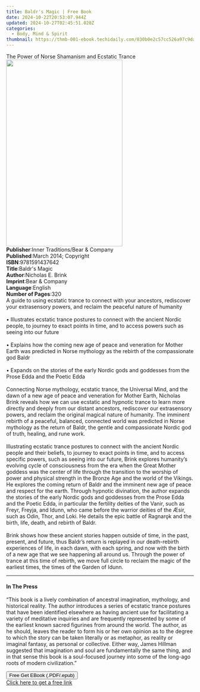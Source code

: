 ```yaml
---
title: Baldr's Magic | Free Book
date: 2024-10-22T20:53:07.944Z
updated: 2024-10-27T02:45:51.020Z
categories:
  - Body, Mind & Spirit
thumbnail: https://thmb-001-ebook.techidaily.com/830b0e2c57cc526a97c9dac4cd27c32478f6151bc80bed05122cc5e006c548ca.jpg
---
```

<main id="book-container">
  <div class="flex flex-col">
    <div class="book-brief flex-1 py-6 px-4 sm:p-6 md:py-10 md:px-8">
      <!-- brief-->
      <div class="book-brief-main">
        The Power of Norse Shamanism and Ecstatic Trance
      </div>
    </div>
    <div
      class="book-meta-info flex-1 grid gap-4 col-start-1 col-end-3 row-start-1 sm:mb-6 sm:grid-cols-4 lg:gap-6 lg:col-start-2 lg:row-end-6 lg:row-span-6 lg:mb-0"
    >
      <div
        class="book-meta-info-left place-content-center mt-4 p-4 text-sm leading-6 col-start-2 col-span-2 dark:text-slate-400"
      >
        <img
          class="w-full h-500 object-cover rounded-lg sm:h-255 sm:col-span-2 lg:col-span-full"
          src="https://img-001-ebook.techidaily.com/a091ee83c66ef9f7c8599b99435273dee555936ed50ca45f3fbd9030a7f16336.jpg"
          alt=""
          width="312"
          height="500"
        />
      </div>
      <div
        class="book-meta-info-right mt-2 col-start-1 row-start-2 col-span-3 self-center"
      >
        <!-- meta data  -->
        <div class="flex flex-col px-4 md:px-8">
          <div class="flex-1">
            <strong>Publisher</strong>:<span class="px-2"
              >Inner Traditions/Bear &amp; Company</span
            >
          </div>
          <div class="flex-1">
            <strong>Published</strong>:<span class="px-2"
              >March 2014; Copyright</span
            >
          </div>
          <div class="flex-1">
            <strong>ISBN</strong>:<span class="px-2">9781591437642</span>
          </div>
          <div class="flex-1">
            <strong>Title</strong>:<span class="px-2">Baldr&#39;s Magic</span>
          </div>
          <div class="flex-1">
            <strong>Author</strong>:<span class="px-2">Nicholas E. Brink</span>
          </div>
          <div class="flex-1">
            <strong>Imprint</strong>:<span class="px-2"
              >Bear &amp; Company</span
            >
          </div>
          <div class="flex-1">
            <strong>Language</strong>:<span class="px-2">English</span>
          </div>
          <div class="flex-1">
            <strong>Number of Pages</strong>:<span class="px-2">320</span>
          </div>
        </div>
      </div>
    </div>
    <div class="book-description flex-1 py-6 px-4 sm:p-6 md:py-10 md:px-8">
      <div class="book-description-main">
        <div accordion-content="" id="description">
          A guide to using ecstatic trance to connect with your ancestors,
          rediscover your extrasensory powers, and reclaim the peaceful nature
          of humanity <br />
          <br />• Illustrates ecstatic trance postures to connect with the
          ancient Nordic people, to journey to exact points in time, and to
          access powers such as seeing into our future <br />
          <br />• Explains how the coming new age of peace and veneration for
          Mother Earth was predicted in Norse mythology as the rebirth of the
          compassionate god Baldr <br />
          <br />• Expands on the stories of the early Nordic gods and goddesses
          from the Prose Edda and the Poetic Edda <br />
          <br />Connecting Norse mythology, ecstatic trance, the Universal Mind,
          and the dawn of a new age of peace and veneration for Mother Earth,
          Nicholas Brink reveals how we can use ecstatic and hypnotic trance to
          learn more directly and deeply from our distant ancestors, rediscover
          our extrasensory powers, and reclaim the original magical nature of
          humanity. The imminent rebirth of a peaceful, balanced, connected
          world was predicted in Norse mythology as the return of Baldr, the
          gentle and compassionate Nordic god of truth, healing, and rune work.
          <br />
          <br />Illustrating ecstatic trance postures to connect with the
          ancient Nordic people and their beliefs, to journey to exact points in
          time, and to access specific powers, such as seeing into our future,
          Brink explores humanity’s evolving cycle of consciousness from the era
          when the Great Mother goddess was the center of life through the
          transition to the worship of power and physical strength in the Bronze
          Age and the world of the Vikings. He explores the coming return of
          Baldr and the imminent new age of peace and respect for the earth.
          Through hypnotic divination, the author expands the stories of the
          early Nordic gods and goddesses from the Prose Edda and the Poetic
          Edda, in particular the fertility deities of the Vanir, such as Freyr,
          Freyja, and Idunn, who came before the warrior deities of the Æsir,
          such as Odin, Thor, and Loki. He details the epic battle of Ragnarǫk
          and the birth, life, death, and rebirth of Baldr. <br />
          <br />Brink shows how these ancient stories happen outside of time, in
          the past, present, and future, thus Baldr’s return is replayed in our
          death-rebirth experiences of life, in each dawn, with each spring, and
          now with the birth of a new age that we see happening all around us.
          Through the power of trance at this time of rebirth, we move full
          circle to reclaim the magic of the earliest times, the times of the
          Garden of Idunn.
        </div>
        <div class="accordion-fader"></div>
      </div>
    </div>
    <div class="book-excerpts flex-1 py-6 px-4 sm:p-6 md:py-10 md:px-8">
      <!-- excerpts-->
      <div class="book-excerpts-main">
        <hr />
        <h4 class="placeholder placeholder-heading">
          <span>In The Press</span>
        </h4>
        <p>
          “This book is a lively combination of ancestral imagination,
          mythology, and historical reality. The author introduces a series of
          ecstatic trance postures that have been identified elsewhere as having
          ancient use for facilitating a variety of meditative inquiries and are
          frequently represented by some of the earliest known sacred figurines
          from around the world. The author, as he should, leaves the reader to
          form his or her own opinion as to the degree to which the story can be
          taken literally or as metaphor, as reality or imaginal fantasy, as
          personal or collective. Either way, James Hillman suggested that
          imagination and soul are fundamentally the same thing, and in that
          sense this book is a soul-focused journey into some of the long-ago
          roots of modern civilization.”
        </p>
      </div>
    </div>
    <div
      class="book-about-author flex-1 py-6 px-4 sm:p-6 md:py-10 md:px-8"
    ></div>
    <div class="book-free-get flex-1 py-6 px-4 sm:p-6 md:py-10 md:px-8">
      <button
        id="btn-free-get"
        class="bg-blue-500 hover:bg-blue-700 text-white font-bold py-2 px-4 rounded"
      >
        Free Get EBook (.PDF/.epub)
      </button>
      <div id="countdown-display" class="px-2 text-lg mt-2"></div>
      <a
        id="free-link"
        class="hidden bg-blue-500 hover:bg-blue-700 text-white font-bold py-2 px-4 rounded"
        href="https://www.ebooks.com/en-us/book/95782365/baldr-s-magic/nicholas-e-brink/"
        target="_blank"
        >Click here to get a free link</a
      >
    </div>
    <script>
      let countdownTime = 0;
      let countdownInterval = null;
      document
        .getElementById('btn-free-get')
        .addEventListener('click', startCountdown);
      function startCountdown() {
        countdownTime = new Date().getTime() + 60000 * 3;
        countdownInterval = setInterval(updateCountdown, 1000);
        document.getElementById('btn-free-get').disabled = true;
        document
          .getElementById('btn-free-get')
          .classList.add('bg-gray-500', 'cursor-not-allowed');
      }
      function updateCountdown() {
        let currentTime = new Date().getTime();
        let timeLeft = countdownTime - currentTime;
        let secondsLeft = Math.floor(timeLeft / 1000);
        document.getElementById('countdown-display').innerHTML =
          `Remaining time: ${secondsLeft} seconds.`;
        if (secondsLeft <= 0) {
          clearInterval(countdownInterval);
          document.getElementById('btn-free-get').classList.add('hidden');
          document.getElementById('free-link').classList.remove('hidden');
          document.getElementById('countdown-display').innerHTML = '';
        }
      }
    </script>
  </div>
</main>

<ins class="adsbygoogle"
      style="display:block"
      data-ad-client="ca-pub-7571918770474297"
      data-ad-slot="8358498916"
      data-ad-format="auto"
      data-full-width-responsive="true"></ins>
    
